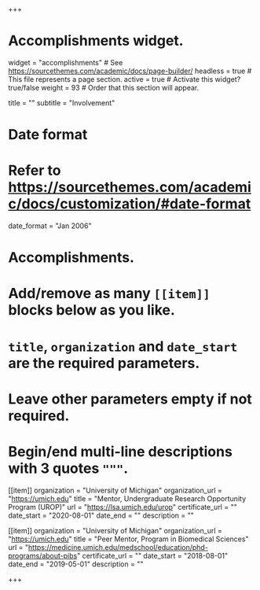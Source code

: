 +++
# Accomplishments widget.
widget = "accomplishments"  # See https://sourcethemes.com/academic/docs/page-builder/
headless = true  # This file represents a page section.
active = true  # Activate this widget? true/false
weight = 93  # Order that this section will appear.

title = ""
subtitle = "Involvement"

# Date format
#   Refer to https://sourcethemes.com/academic/docs/customization/#date-format
date_format = "Jan 2006"

# Accomplishments.
#   Add/remove as many `[[item]]` blocks below as you like.
#   `title`, `organization` and `date_start` are the required parameters.
#   Leave other parameters empty if not required.
#   Begin/end multi-line descriptions with 3 quotes `"""`.

[[item]]
  organization = "University of Michigan"
  organization_url = "https://umich.edu"
  title = "Mentor, Undergraduate Research Opportunity Program (UROP)"
  url = "https://lsa.umich.edu/urop"
  certificate_url = ""
  date_start = "2020-08-01"
  date_end = ""
  description = ""

[[item]]
  organization = "University of Michigan"
  organization_url = "https://umich.edu"
  title = "Peer Mentor, Program in Biomedical Sciences"
  url = "https://medicine.umich.edu/medschool/education/phd-programs/about-pibs"
  certificate_url = ""
  date_start = "2018-08-01"
  date_end = "2019-05-01"
  description = ""


+++
